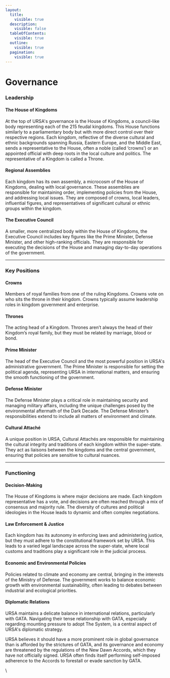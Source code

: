 ```yaml
---
layout:
  title:
    visible: true
  description:
    visible: false
  tableOfContents:
    visible: true
  outline:
    visible: true
  pagination:
    visible: true
---
```


# Governance

### Leadership

#### The House of Kingdoms

At the top of URSA's governance is the House of Kingdoms, a council-like body representing each of the 215 feudal kingdoms. This House functions similarly to a parliamentary body but with more direct control over their respective regions. Each kingdom, reflective of the diverse cultural and ethnic backgrounds spanning Russia, Eastern Europe, and the Middle East, sends a representative to the House, often a noble (called ‘crowns’) or an appointed official with deep roots in the local culture and politics. The representative of a Kingdom is called a Throne.

#### Regional Assemblies

Each kingdom has its own assembly, a microcosm of the House of Kingdoms, dealing with local governance. These assemblies are responsible for maintaining order, implementing policies from the House, and addressing local issues. They are composed of crowns, local leaders, influential figures, and representatives of significant cultural or ethnic groups within the kingdom.

#### The Executive Council

A smaller, more centralized body within the House of Kingdoms, the Executive Council includes key figures like the Prime Minister, Defense Minister, and other high-ranking officials. They are responsible for executing the decisions of the House and managing day-to-day operations of the government.

***

### Key Positions

#### Crowns

Members of royal families from one of the ruling Kingdoms. Crowns vote on who sits the throne in their kingdom. Crowns typically assume leadership roles in kingdom government and enterprise.

#### Thrones

The acting head of a Kingdom. Thrones aren’t always the head of their Kingdom’s royal family, but they must be related by marriage, blood or bond.

#### Prime Minister

The head of the Executive Council and the most powerful position in URSA's administrative government. The Prime Minister is responsible for setting the political agenda, representing URSA in international matters, and ensuring the smooth functioning of the government.

#### Defense Minister

The Defense Minister plays a critical role in maintaining security and managing military affairs, including the unique challenges posed by the environmental aftermath of the Dark Decade. The Defense Minister’s responsibilities extend to include all matters of environment and climate.

#### Cultural Attaché

A unique position in URSA, Cultural Attachés are responsible for maintaining the cultural integrity and traditions of each kingdom within the super-state. They act as liaisons between the kingdoms and the central government, ensuring that policies are sensitive to cultural nuances.

***

### Functioning

#### **Decision-Making**

The House of Kingdoms is where major decisions are made. Each kingdom representative has a vote, and decisions are often reached through a mix of consensus and majority rule. The diversity of cultures and political ideologies in the House leads to dynamic and often complex negotiations.

#### **Law Enforcement & Justice**

Each kingdom has its autonomy in enforcing laws and administering justice, but they must adhere to the constitutional framework set by URSA. This leads to a varied legal landscape across the super-state, where local customs and traditions play a significant role in the judicial process.

#### **Economic and Environmental Policies**

Policies related to climate and economy are central, bringing in the interests of the Ministry of Defense. The government works to balance economic growth with environmental sustainability, often leading to debates between industrial and ecological priorities.

#### **Diplomatic Relations**

URSA maintains a delicate balance in international relations, particularly with GATA. Navigating their tense relationship with GATA, especially regarding mounting pressure to adopt The System, is a central aspect of URSA's diplomatic strategy.

URSA believes it should have a more prominent role in global governance than is afforded by the strictures of GATA, and its governance and economy are threatened by the regulations of the New Dawn Accords, which they have not officially signed. URSA often finds itself performing self-imposed adherence to the Accords to forestall or evade sanction by GATA.

\
